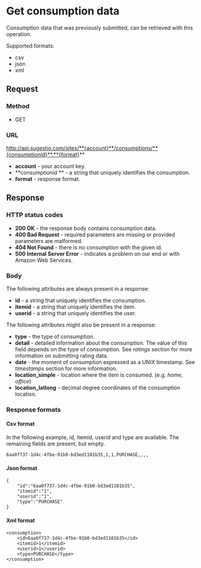 # Get consumption data
Consumption data that was previously submitted, can be retrieved with this operation.

Supported formats:

* csv
* json
* xml

## Request

### Method

* GET

### URL

http://api.sugestio.com/sites/**{account}**/consumptions/**{consumptionid}**.**{format}**

* **account** - your account key.
* **consumptionid ** - a string that uniquely identifies the consumption.
* **format** - response format.

## Response

### HTTP status codes

* **200 OK** - the response body contains consumption data.
* **400 Bad Request** - required parameters are missing or provided parameters are malformed.
* **404 Not Found** - there is no consumption with the given id.
* **500 Internal Server Error** - indicates a problem on our end or with Amazon Web Services.

### Body

The following attributes are always present in a response:

* **id** - a string that uniquely identifies the consumption.
* **itemid** - a string that uniquely identifies the item.
* **userid** - a string that uniquely identifies the user.

The following attributes might also be present in a response:

* **type** - the type of consumption.
* **detail** - detailed information about the consumption. The value of this field depends on the type of consumption. See *ratings* section for more information on submitting rating data.
* **date** - the moment of consumption expressed as a UNIX timestamp. See *timestamps* section for more information.
* **location_simple** - location where the item is consumed. (e.g. *home*, *office*)
* **location_latlong** - decimal degree coordinates of the consumption location.

### Response formats

#### Csv format

In the following example, id, itemid, userid and type are available. The remaining fields are present, but empty.

	6aa0f737-1d4c-4fbe-91b0-bd3ed1101b35,1,1,PURCHASE,,,,

#### Json format

	{
		"id":"6aa0f737-1d4c-4fbe-91b0-bd3ed1101b35",
		"itemid":"1",
		"userid":"1",
		"type":"PURCHASE"
	}
	
#### Xml format

	<consumption>
		<id>6aa0f737-1d4c-4fbe-91b0-bd3ed1101b35</id>
		<itemid>1</itemid>
		<userid>1</userid>
		<type>PURCHASE</type>
	</consumption>